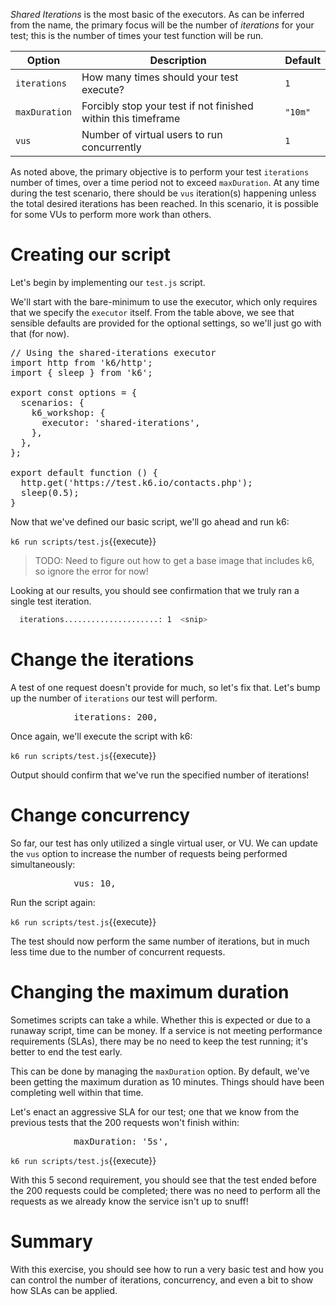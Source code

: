 _Shared Iterations_ is the most basic of the executors. As can be inferred from the name, the primary focus will be the number of _iterations_ for your test; this is the number of times your test function will be run.

| Option        | Description                                                   | Default |
|---------------|---------------------------------------------------------------|---------|
| `iterations`  | How many times should your test execute?                      | `1`     |
| `maxDuration` | Forcibly stop your test if not finished within this timeframe | `"10m"` |
| `vus`         | Number of virtual users to run concurrently                   | `1`     |

As noted above, the primary objective is to perform your test `iterations` number of times, over a time period not to exceed `maxDuration`. At any time during the test scenario, there should be `vus` iteration(s) happening unless the total desired iterations has been reached. In this scenario, it is possible for some VUs to perform more work than others.

# Creating our script
Let's begin by implementing our `test.js` script.

We'll start with the bare-minimum to use the executor, which only requires that we specify the `executor` itself. From the table above, we see that sensible defaults are provided for the optional settings, so we'll just go with that (for now).

<pre class="file" data-filename="test.js" data-target="replace">// Using the shared-iterations executor
import http from 'k6/http';
import { sleep } from 'k6';

export const options = {
  scenarios: {
    k6_workshop: {
      executor: 'shared-iterations',
    },
  },
};

export default function () {
  http.get('https://test.k6.io/contacts.php');
  sleep(0.5);
}
</pre>

Now that we've defined our basic script, we'll go ahead and run k6:

`k6 run scripts/test.js`{{execute}}

> TODO: Need to figure out how to get a base image that includes k6, so ignore the error for now!

Looking at our results, you should see confirmation that we truly ran a single test iteration.

```bash
  iterations.....................: 1  <snip>
```

# Change the iterations
A test of one request doesn't provide for much, so let's fix that. Let's bump up the number of `iterations` our test will perform.

<pre class="file" data-filename="test.js" data-target="append" data-marker="executor: 'shared-iterations',">
            iterations: 200,
</pre>

Once again, we'll execute the script with k6:

`k6 run scripts/test.js`{{execute}}

Output should confirm that we've run the specified number of iterations!

# Change concurrency
So far, our test has only utilized a single virtual user, or VU. We can update the `vus` option to increase the number of requests being performed simultaneously:

<pre class="file" data-filename="test.js" data-target="append" data-marker="iterations: 200,">
            vus: 10,
</pre>

Run the script again:

`k6 run scripts/test.js`{{execute}}

The test should now perform the same number of iterations, but in much less time due to the number of concurrent requests.

# Changing the maximum duration
Sometimes scripts can take a while. Whether this is expected or due to a runaway script, time can be money. If a service is not meeting performance requirements (SLAs), there may be no need to keep the test running; it's better to end the test early.

This can be done by managing the `maxDuration` option. By default, we've been getting the maximum duration as 10 minutes. Things should have been completing well within that time. 

Let's enact an aggressive SLA for our test; one that we know from the previous tests that the 200 requests won't finish within: 

<pre class="file" data-filename="test.js" data-target="append" data-marker="vus: 10,">
            maxDuration: '5s',
</pre>

`k6 run scripts/test.js`{{execute}}

With this 5 second requirement, you should see that the test ended before the 200 requests could be completed; there was no need to perform all the requests as we already know the service isn't up to snuff!

# Summary
With this exercise, you should see how to run a very basic test and how you can control the number of iterations, concurrency, and even a bit to show how SLAs can be applied.
